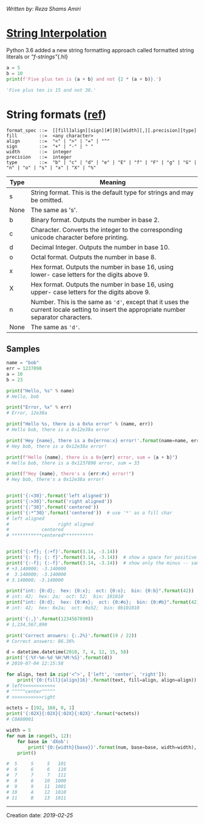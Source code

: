 _Written by: Reza Shams Amiri_
# [String Interpolation][PSFBPRP]

Python 3.6 added a new string formatting approach called formatted string literals or _“f-strings”_{.hl}

``` python
a = 5
b = 10
print(f'Five plus ten is {a + b} and not {2 * (a + b)}.')

'Five plus ten is 15 and not 30.'
```

# String formats ([ref][61SCSOP349D])
``` 
format_spec ::=  [[fill]align][sign][#][0][width][,][.precision][type]
fill        ::=  <any character>
align       ::=  "<" | ">" | "=" | "^"
sign        ::=  "+" | "-" | " "
width       ::=  integer
precision   ::=  integer
type        ::=  "b" | "c" | "d" | "e" | "E" | "f" | "F" | "g" | "G" | "n" | "o" | "s" | "x" | "X" | "%"
```


| Type | Meaning |
| ---- | ------- |
| s | String format. This is the default type for strings and may be omitted. |
| None | The same as 's'. |
| b | Binary format. Outputs the number in base 2. |
| c | Character. Converts the integer to the corresponding unicode character before printing. |
| d | Decimal Integer. Outputs the number in base 10. |
| o | Octal format. Outputs the number in base 8. |
| x | Hex format. Outputs the number in base 16, using lower- case letters for the digits above 9. |
| X | Hex format. Outputs the number in base 16, using upper- case letters for the digits above 9. |
| n | Number. This is the same as `'d'`, except that it uses the current locale setting to insert the appropriate number separator characters. |
| None | The same as `'d'`. |


## Samples
``` python
name = "bob"
err = 1237898
a = 10
b = 23

print("Hello, %s" % name)
# Hello, bob

print("Error, %x" % err)
# Error, 12e38a

print("Hello %s, there is a 0x%x error" % (name, err))
# Hello bob, there is a 0x12e38a error

print('Hey {name}, there is a 0x{errno:x} error!'.format(name=name, errno=err))
# Hey bob, there is a 0x12e38a error!

print(f"Hello {name}, there is a 0x{err} error, sum = {a + b}")
# Hello bob, there is a 0x1237898 error, sum = 33

print(f"Hey {name}, there's a {err:#x} error!")
# Hey bob, there's a 0x12e38a error!


print('{:<30}'.format('left aligned'))
print('{:>30}'.format('right aligned'))
print('{:^30}'.format('centered'))
print('{:*^30}'.format('centered'))  # use '*' as a fill char
# left aligned
#                  right aligned
#            centered
# ***********centered***********


print('{:+f}; {:+f}'.format(3.14, -3.14))
print('{: f}; {: f}'.format(3.14, -3.14))  # show a space for positive numbers
print('{:-f}; {:-f}'.format(3.14, -3.14))  # show only the minus -- same as '{:f}; {:f}'
# +3.140000; -3.140000
#  3.140000; -3.140000
# 3.140000; -3.140000

print("int: {0:d};  hex: {0:x};  oct: {0:o};  bin: {0:b}".format(42))
# int: 42;  hex: 2a;  oct: 52;  bin: 101010
print("int: {0:d};  hex: {0:#x};  oct: {0:#o};  bin: {0:#b}".format(42))
# int: 42;  hex: 0x2a;  oct: 0o52;  bin: 0b101010

print('{:,}'.format(1234567890))
# 1,234,567,890

print('Correct answers: {:.2%}'.format(19 / 22))
# Correct answers: 86.36%

d = datetime.datetime(2010, 7, 4, 12, 15, 58)
print('{:%Y-%m-%d %H:%M:%S}'.format(d))
# 2010-07-04 12:15:58

for align, text in zip('<^>', ['left', 'center', 'right']):
    print('{0:{fill}{align}16}'.format(text, fill=align, align=align))
# left<<<<<<<<<<<<
# ^^^^^center^^^^^
# >>>>>>>>>>>right

octets = [192, 168, 0, 1]
print('{:02X}{:02X}{:02X}{:02X}'.format(*octets))
# C0A80001

width = 5
for num in range(5, 12):
    for base in 'dXob':
        print('{0:{width}{base}}'.format(num, base=base, width=width), end=' ')
    print()

#  5     5     5   101
#  6     6     6   110
#  7     7     7   111
#  8     8    10  1000
#  9     9    11  1001
# 10     A    12  1010
# 11     B    13  1011
```

- - -

Creation date: _2019-02-25_

[61SCSOP349D]: https://docs.python.org/3.4/library/string.html
[PSFBPRP]: https://realpython.com/python-string-formatting/